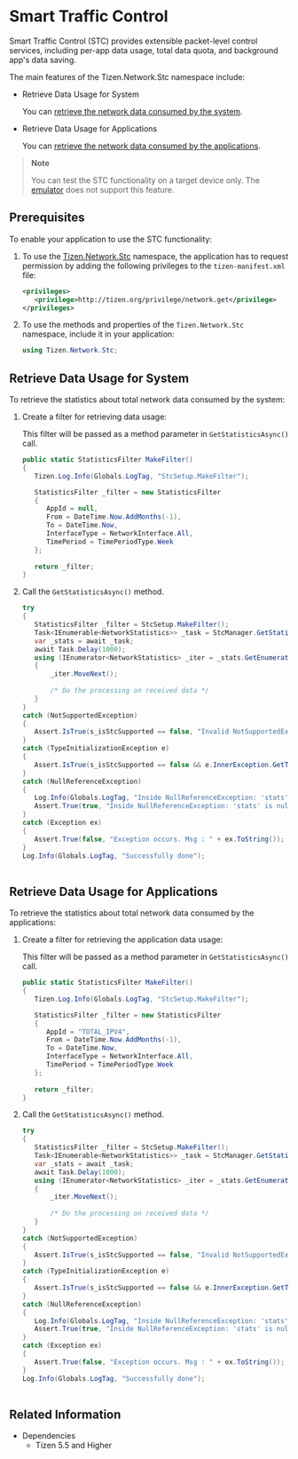 # Smart Traffic Control


Smart Traffic Control (STC) provides extensible packet-level control services, including per-app data usage, total data quota, and background app's data saving.

The main features of the Tizen.Network.Stc namespace include:

- Retrieve Data Usage for System

  You can [retrieve the network data consumed by the system](#retrieve-data-usage-for-system).

- Retrieve Data Usage for Applications

  You can [retrieve the network data consumed by the applications](#retrieve-data-usage-for-applications).


> **Note**  
>
> You can test the STC functionality on a target device only. The [emulator](../../../tizen-studio/common-tools/emulator.md) does not support this feature.

## Prerequisites

To enable your application to use the STC functionality:

1.  To use the [Tizen.Network.Stc](/application/dotnet/api/TizenFX/latest/api/Tizen.Network.Stc.html) namespace, the application has to request permission by adding the following privileges to the `tizen-manifest.xml` file:

    ```XML
    <privileges>
       <privilege>http://tizen.org/privilege/network.get</privilege>      
    </privileges>
    ```

2. To use the methods and properties of the `Tizen.Network.Stc` namespace, include it in your application:

    ```csharp
    using Tizen.Network.Stc;
    ```

## Retrieve Data Usage for System

To retrieve the statistics about total network data consumed by the system:

1. Create a filter for retrieving data usage:

    This filter will be passed as a method parameter in `GetStatisticsAsync()` call.
    
   ```csharp
   public static StatisticsFilter MakeFilter()
   {
      Tizen.Log.Info(Globals.LogTag, "StcSetup.MakeFilter");

      StatisticsFilter _filter = new StatisticsFilter
      {
         AppId = null,
         From = DateTime.Now.AddMonths(-1),
         To = DateTime.Now,
         InterfaceType = NetworkInterface.All,
         TimePeriod = TimePeriodType.Week
      };
     
      return _filter;
   }
   ```
   
2. Call the `GetStatisticsAsync()` method.

   ```csharp
   try
   {
      StatisticsFilter _filter = StcSetup.MakeFilter();
      Task<IEnumerable<NetworkStatistics>> _task = StcManager.GetStatisticsAsync(_filter);
      var _stats = await _task;
      await Task.Delay(1000);
      using (IEnumerator<NetworkStatistics> _iter = _stats.GetEnumerator())
      {
          _iter.MoveNext();
          
          /* Do the processing on received data */       
      }
   }
   catch (NotSupportedException)
   {
      Assert.IsTrue(s_isStcSupported == false, "Invalid NotSupportedException");
   }
   catch (TypeInitializationException e)
   {
      Assert.IsTrue(s_isStcSupported == false && e.InnerException.GetType() == typeof(NotSupportedException), "Invalid NotSupportedException or TypeInitializationException");
   }
   catch (NullReferenceException)
   {
      Log.Info(Globals.LogTag, "Inside NullReferenceException: 'stats' is null");
      Assert.True(true, "Inside NullReferenceException: 'stats' is null");
   }
   catch (Exception ex)
   {
      Assert.True(false, "Exception occurs. Msg : " + ex.ToString());
   }
   Log.Info(Globals.LogTag, "Successfully done");
    
   ```
   
## Retrieve Data Usage for Applications

To retrieve the statistics about total network data consumed by the applications:

1. Create a filter for retrieving the application data usage:

   This filter will be passed as a method parameter in `GetStatisticsAsync()` call.

   ```csharp
   public static StatisticsFilter MakeFilter()
   {
      Tizen.Log.Info(Globals.LogTag, "StcSetup.MakeFilter");

      StatisticsFilter _filter = new StatisticsFilter
      {
         AppId = "TOTAL_IPV4",
         From = DateTime.Now.AddMonths(-1),
         To = DateTime.Now,
         InterfaceType = NetworkInterface.All,
         TimePeriod = TimePeriodType.Week
      };
     
      return _filter;
   }
   ``` 
   
2. Call the `GetStatisticsAsync()` method.

   ```csharp
   try
   {
      StatisticsFilter _filter = StcSetup.MakeFilter();
      Task<IEnumerable<NetworkStatistics>> _task = StcManager.GetStatisticsAsync(_filter);
      var _stats = await _task;
      await Task.Delay(1000);
      using (IEnumerator<NetworkStatistics> _iter = _stats.GetEnumerator())
      {
          _iter.MoveNext();
          
          /* Do the processing on received data */       
      }
   }
   catch (NotSupportedException)
   {
      Assert.IsTrue(s_isStcSupported == false, "Invalid NotSupportedException");
   }
   catch (TypeInitializationException e)
   {
      Assert.IsTrue(s_isStcSupported == false && e.InnerException.GetType() == typeof(NotSupportedException), "Invalid NotSupportedException or TypeInitializationException");
   }
   catch (NullReferenceException)
   {
      Log.Info(Globals.LogTag, "Inside NullReferenceException: 'stats' is null");
      Assert.True(true, "Inside NullReferenceException: 'stats' is null");
   }
   catch (Exception ex)
   {
      Assert.True(false, "Exception occurs. Msg : " + ex.ToString());
   }
   Log.Info(Globals.LogTag, "Successfully done");
    
   ```
 
 ## Related Information
- Dependencies
  -   Tizen 5.5 and Higher

